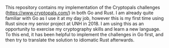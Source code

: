 This repository contains my implementation of the Cryptopals challenges (https://www.cryptopals.com/) in both Go and Rust. I am already quite familiar with Go as I use it at my day job, however this is my first time using Rust since my senior project at UNH in 2018. I am using this as an opportunity to exercise my cryptography skills and learn a new language. To this end, it has been helpful to implement the challenges in Go first, and then try to translate the solution to idiomatic Rust afterwards.
